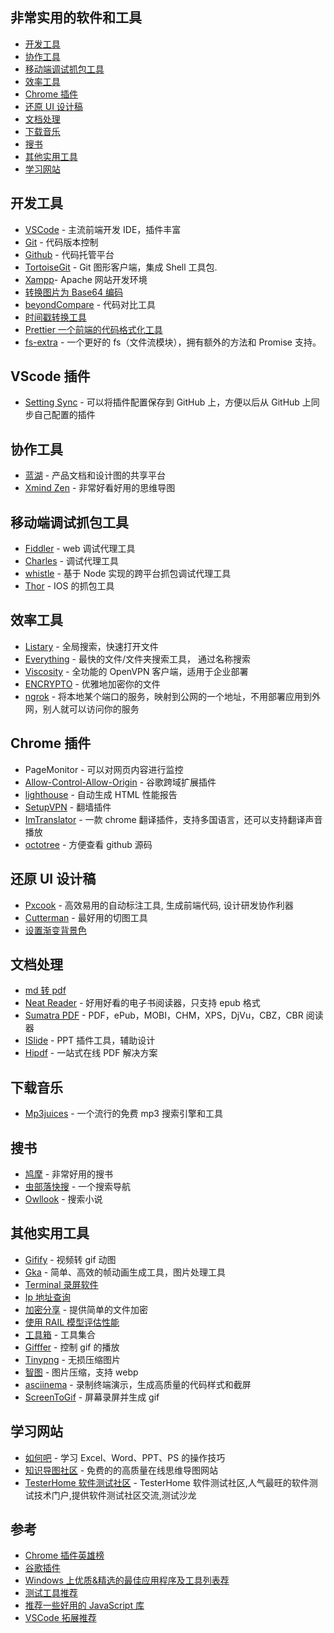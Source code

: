 ## 非常实用的软件和工具

-   [开发工具](#开发工具)
-   [协作工具](#协作工具)
-   [移动端调试抓包工具](#移动端调试抓包工具)
-   [效率工具](#效率工具)
-   [Chrome 插件](#chrome-插件)
-   [还原 UI 设计稿](#还原-ui-设计稿)
-   [文档处理](#文档处理)
-   [下载音乐](#下载音乐)
-   [搜书](#搜书)
-   [其他实用工具](#其他实用工具)
-   [学习网站](#学习网站)

## 开发工具

-   [VSCode](https://code.visualstudio.com/) - 主流前端开发 IDE，插件丰富
-   [Git](https://git-scm.com/) - 代码版本控制
-   [Github](https://github.com/) - 代码托管平台
-   [TortoiseGit](https://tortoisegit.org/) - Git 图形客户端，集成 Shell 工具包.
-   [Xampp](https://www.apachefriends.org/index.html)- Apache 网站开发环境
-   [转换图片为 Base64 编码](http://www.fishlee.net/tools/getimagebase64code#codeResult)
-   [beyondCompare](http://www.scootersoftware.com/) - 代码对比工具
-   [时间戳转换工具](http://tool.lu/timestamp)
-   [Prettier 一个前端的代码格式化工具](https://prettier.io/)
-   [fs-extra](https://www.npmjs.com/package/fs.extra) - 一个更好的 fs（文件流模块），拥有额外的方法和 Promise 支持。

## VScode 插件

-   [Setting Sync]() - 可以将插件配置保存到 GitHub 上，方便以后从 GitHub 上同步自己配置的插件

## 协作工具

-   [蓝湖](https://lanhuapp.com/) - 产品文档和设计图的共享平台
-   [Xmind Zen](https://www.xmind.cn/zen/) - 非常好看好用的思维导图

## 移动端调试抓包工具

-   [Fiddler](https://www.telerik.com/fiddler) - web 调试代理工具
-   [Charles](https://www.charlesproxy.com/) - 调试代理工具
-   [whistle](https://github.com/avwo/whistle/blob/master/README-zh_CN.md) - 基于 Node 实现的跨平台抓包调试代理工具
-   [Thor](https://www.jianshu.com/p/bb8231f48a07) - IOS 的抓包工具

## 效率工具

-   [Listary](https://www.listary.com/) - 全局搜索，快速打开文件
-   [Everything](https://www.voidtools.com/zh-cn/downloads/) - 最快的文件/文件夹搜索工具， 通过名称搜索
-   [Viscosity](https://www.sparklabs.com/viscosity/download/) - 全功能的 OpenVPN 客户端，适用于企业部署
-   [ENCRYPTO](https://macpaw.com/encrypto) - 优雅地加密你的文件
-   [ngrok](https://github.com/inconshreveable/ngrok) - 将本地某个端口的服务，映射到公网的一个地址，不用部署应用到外网，别人就可以访问你的服务

## Chrome 插件

-   PageMonitor - 可以对网页内容进行监控
-   [Allow-Control-Allow-Origin](http://chromecj.com/web-development/2018-07/1481.html) - 谷歌跨域扩展插件
-   [lighthouse](http://chromecj.com/productivity/2017-11/841.html) - 自动生成 HTML 性能报告
-   [SetupVPN](https://setupvpn-lifetime-free-vpn.en.softonic.com/) - 翻墙插件
-   [ImTranslator](https://chrome.google.com/webstore/detail/imtranslator-translator-d/noaijdpnepcgjemiklgfkcfbkokogabh?utm_source=chrome-ntp-icon) - 一款 chrome 翻译插件，支持多国语言，还可以支持翻译声音播放
-   [octotree](http://chromecj.com/web-development/2017-10/840.html) - 方便查看 github 源码

## 还原 UI 设计稿

-   [Pxcook](https://www.fancynode.com.cn/pxcook) - 高效易用的自动标注工具, 生成前端代码, 设计研发协作利器
-   [Cutterman](http://www.cutterman.cn/zh/cutterman) - 最好用的切图工具
-   [设置渐变背景色](http://www.colorzilla.com/gradient-editor/)

## 文档处理

-   [md 转 pdf](http://www.mdtr2pdf.com/index.html)
-   [Neat Reader](https://www.neat-reader.cn/) - 好用好看的电子书阅读器，只支持 epub 格式
-   [Sumatra PDF](https://www.sumatrapdfreader.org/free-pdf-reader.html) - PDF，ePub，MOBI，CHM，XPS，DjVu，CBZ，CBR 阅读器
-   [ISlide](https://www.islide.cc/) - PPT 插件工具，辅助设计
-   [Hipdf](https://www.hipdf.cn/) - 一站式在线 PDF 解决方案

## 下载音乐

-   [Mp3juices](https://www.mp3juices.cc/) - 一个流行的免费 mp3 搜索引擎和工具

## 搜书

-   [鸠摩](https://www.jiumodiary.com/) - 非常好用的搜书
-   [虫部落快搜](https://search.chongbuluo.com/) - 一个搜索导航
-   [Owllook](https://www.owllook.net/) - 搜索小说

## 其他实用工具

-   [Gifify](https://github.com/vvo/gifify) - 视频转 gif 动图
-   [Gka](https://github.com/gkajs/gka) - 简单、高效的帧动画生成工具，图片处理工具
-   [Terminal 录屏软件](https://asciinema.org/explore/featured)
-   [Ip 地址查询](https://ip.cn/)
-   [加密分享](https://send.firefox.com/) - 提供简单的文件加密
-   [使用 RAIL 模型评估性能](https://developers.google.cn/web/fundamentals/performance/rail)
-   [工具箱](http://www.atoolbox.net/) - 工具集合
-   [Gifffer](https://github.com/krasimir/gifffer) - 控制 gif 的播放
-   [Tinypng](https://tinypng.com/) - 无损压缩图片
-   [智图](https://zhitu.isux.us/) - 图片压缩，支持 webp
-   [asciinema](https://asciinema.org) - 录制终端演示，生成高质量的代码样式和截屏
-   [ScreenToGif](https://www.screentogif.com/) - 屏幕录屏并生成 gif

## 学习网站

-   [如何吧](https://www.ruhe8.com/) - 学习 Excel、Word、PPT、PS 的操作技巧
-   [知识导图社区](https://zhimap.com/gallery) - 免费的的高质量在线思维导图网站
-   [TesterHome 软件测试社区](https://testerhome.com/) - TesterHome 软件测试社区,人气最旺的软件测试技术门户,提供软件测试社区交流,测试沙龙

## 参考

-   [Chrome 插件英雄榜](https://zhaoolee.gitbooks.io/chrome/content/031onetab300b-ba-duo-ge-tab-zhuan-huan-wei-yi-ge-lie-biao.html)
-   [谷歌插件](http://chromecj.com/)
-   [Windows 上优质&精选的最佳应用程序及工具列表荐](https://github.com/Awesome-Windows/Awesome/blob/master/README-cn.md)
-   [测试工具推荐](https://github.com/xitu/front-end-handbook-2017/blob/zh-Hans/tools/testing.md)
-   [推荐一些好用的 JavaScript 库](https://mp.weixin.qq.com/s?__biz=MzUxMzcxMzE5Ng==&mid=2247488653&idx=1&sn=f8ce0b6b2ac6528be2c2d95d7e9da993&chksm=f951a1cece2628d877ade45c9508566a958c7f6518c2a47da9e07456505eb6baf353c1e7f9f8&scene=0#rd)
-   [VSCode 拓展推荐](https://github.com/varHarrie/varharrie.github.io/issues/10)

